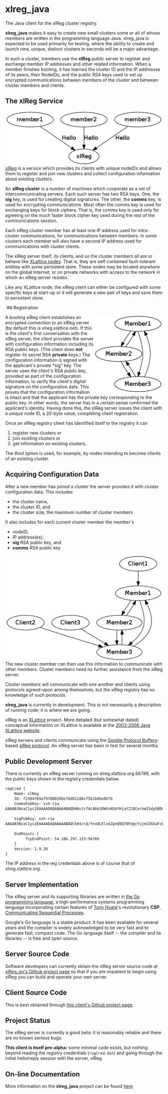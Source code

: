 # xlreg_java

The Java client for the xlReg cluster registry.

**xlreg_java**
makes it easy to create new small clusters some or all of whose members are
written in the programming language Java.
xlreg_java is expected to be used primarily for testing, where
the ability to create and launch new, unique, distinct clusters in seconds
will be a major advantage.

In such a cluster, members use the **xlReg** public server to register and
exchange member IP addresses and other related information.
When a member finishes booting, it has
learned the cluster ID and the
IP addresses of its peers, their NodeIDs, and the public
RSA keys used to set up
encrypted communications
between members of the cluster and between cluster members and clients.

## The xlReg Service

<img src="img/xl-registration.jpg" alt="xl-registration" style="float:left" title="members registering with xlReg">

[xlReg](http://jddixon.github.io/xlReg_go)
is a service which provides its clients with unique nodeIDs and allows them
to register and join new clusters and collect configuration information
about existing clusters.

An **xlReg cluster** is a number of machines
which cooperate as a set of intercommunicating servers.  Each
such server has two RSA keys.  One, the **sig** key, is used for creating
digital signatures.  The other, the **comms** key, is used for encrypting
communications.  Most often the comms key is used for exchanging keys for
block ciphers. That is, the comms key is used only for agreeing on the
much faster block cipher key used during the rest of the communications
session.

Each xlReg cluster member has at least one IP address used for
intra-cluster communications, for communications between members.  In some
clusters each member will also have a second IP address used for
communications with cluster clients.

The xlReg server itself, its clients, and so the cluster members all are
or behave like
[XLattice nodes](http://jddixon.github.io/xlNode_go).
That is, they are self-contained fault-tolerant entities with some
persistent store.  These nodes may be located anywhere on the global
Internet, or on private networks with access to the network in which
an xlReg server resides.`

Like any XLattice node, the xlReg client can either be configured with some
specific keys at start-up or it will generate a new pair of keys and save
them to persistent store.

`## Registration

<img src="img/simple-cluster.jpg" alt="simple-cluster" style="float:right" title="small cluster, no clients">

A booting xlReg client establishes an encrypted connection to an xlReg server
(by default this is xlreg.xlattice.net).
If this is the client's first conversation with the xlReg server, the client
provides the server with configuration information including its RSA public
keys.  (The client does **not** register its secret RSA **private** keys.)
The configuration information is signed with the applicant's private
*sig" key.  The server uses the
client's RSA public key, provided as part of the configuration information, to
verify the client's digital signature on the configuration data.  This proves
that the configuration information is intact and that the applicant has the
private key corresponding to the public key.  In other words, the server has
in a certain sense confirmed the applicant's identity.  Having done this,
the xlReg server issues the client with a unique node ID, a 20-byte value,
completing client registration.

Once an xlReg registry client has identified itself to the registry it can

1. register new clusters or
2. join existing clusters or
3. get information on existing clusters.

The third option is used, for example, by nodes intending to become clients
of an existing cluster.

## Acquiring Configuration Data

After a new member has joined a cluster the server provides it
with cluster configuration data.  This includes

* the cluster name,
* the cluster ID, and
* the cluster size, the  maximum number of cluster members

It also includes for each current cluster member the member's

* nodeID,
* IP address(es),
* **sig** RSA public key, and
* **comms** RSA public key

<img src="img/cluster-with-clients.jpg" alt="cluster-with-clients" style="float:left" title="cluster with clients">

The new cluster member can then use this information to communicate with
other members.  Cluster members need no further assistance from the
xlReg server.

Cluster members will communicate with one another and clients
using protocols agreed-upon among themselves, but the xlReg registry
has no knowledge of such protocols.

**xlreg_java** is currently in development.  This is not
necessarily a description of running code; it is where we are going.

xlReg is an [XLattice](http://jddixon.github.io/xlattice_go/) project.  More
detailed (but somewhat dated) conceptual information on XLattice
is available at the [2003-2006 Java XLattice website](http://www.xlattice.org).

xlReg servers and clients communicate using the
[Gooble Protocol Buffers](http://code.google.com/p/protobuf/)-based
[xlReg protocol](http://jddixon.github.io/xlReg_go/xlReg_protocol.html).
An xlReg server has been in test for several months.

## Public Development Server

There is currently an xlReg server running on xlreg.xlattice.org:56789,
with the public keys shown in the registry credentials below.

    regCred {
        Name: xlReg
        ID: f2384769af97880208e76d012d8cf5b1b8be0b7b
        CommsPubKey: ssh-rsa AAAAB3NzaC1yc2EAAAADAQABAAABAQDH6nJcf4cAbb1RWVvNS6YHjatZJQCerhmISdyhBDmNJAUuBpr+LcrOe0d+kxEPQB+IbNKfvj7ROd8Aet74s5sJ0AcZyFXLFPvt6eugLCzrXmgDo60qoUtZgxaxisQvsoAZB2FR+nqJAG8E84o3rGD1bNM/2WgjvuWoLpfy+RE8hCUFku7yo9JdOunhc4rpCkBeX9M7g8oWPanHDWMrSwsE8CBf/4pXlEiNNd3YHkwQseUrkCvpLCDuYYV8xjzAYexoBWrVGwpeTO/QtwdebwPxa7ArEQfPwgA5hn6S9iy9+EK6zay7OKqKioaOoYDlJ+Z1rAIi6dBJXdRVHGsMc/kl

        SigPubKey: ssh-rsa AAAAB3NzaC1yc2EAAAADAQABAAABAQCk84/cQ/YnxOLElukZpeQ9QT9FdgcYujmIUGOaFcWtxUJJoSXgBterjgJ+fE5vvNN/kdX97Ps9Mz8PHTAUyClUn5DMxFYApDp/UwnBk0MNqaCnqt3p9ymflIZiex1+/pSWcSpqZYW9hIUQddEGWG6a4dWyD2lhoD1II5Iuj0xMgN167fgsA7otgd/wTitp2jrJE+0cZ4eQShpkuMd9BvNJmkMoyF5PzBnMcRxZ9RvM4zEOe23GRSGGAuPUvTaVEeYY3TVFgF4YfXiYOrPQynS6B7+fnWXu2XDQrwP3mZxYAYJqL5nZvQypCilc8dDxFunf5B+GxdAwqyQbTNwM3ksH

        EndPoints {
             TcpEndPoint: 54.186.197.123:56789
        }
        Version: 1.9.20
    }

The IP address in the reg credentials above is of course that of xlreg.xlattice.org.

## Server Implementation

The xlReg server and its supporting libraries are written in
[the Go programming language](http://golang.org), a high-performance
systems programming language incorporating certain features of
[Tony Hoare](http://en.wikipedia.org/wiki/Tony_Hoare)'s
revolutionary **CSP**,
[Communicating Sequential Processes](http://www.usingcsp.com).

Google's Go language is a stable product.  It has been available for
several years and the compiler is widely acknowledged to be very fast
and to generate fast, compact code.  The Go language itself --
the compiler and its libraries -- is free and open source.

## Server Source Code

Software developers can currently obtain the xlReg server source code at
[xlReg_go's Github project page](https://github.com/jddixon/xlReg_go/)
so that if you are impatient to begin using xlReg you can build and operate
your own server.

## Client Source Code

This is best obtained through
[this client's Github project page](https://github.com/jddixon/xlreg_java/).

## Project Status

The xlReg server is currently a good beta: it is reasonably reliable and
there are no known serious bugs.

**This client is itself pre-alpha:** some minimal code exists, but nothing
beyond reading the registry credentials (`regCred.dat`) and going through
the initial hello/reply session with the server, xlReg.
## On-line Documentation

More information on the **xlreg_java** project can be found
[here](https://jddixon.github.io/xlreg_java)
